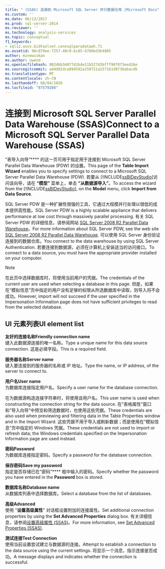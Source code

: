 ```yaml
---
title: " (SSAS) 连接到 Microsoft SQL Server 并行数据仓库 |Microsoft Docs"
ms.custom: ''
ms.date: 06/13/2017
ms.prod: sql-server-2014
ms.reviewer: ''
ms.technology: analysis-services
ms.topic: conceptual
f1_keywords:
- sql12.asvs.bidtoolset.connsqlparadatawh.f1
ms.assetid: 98c879ee-7257-40c9-bc85-6766bd3b4885
author: minewiskan
ms.author: owend
ms.openlocfilehash: 082d6b34077d1bde11b527d3bfff907073eed16e
ms.sourcegitcommit: ad4d92dce894592a259721a1571b1d8736abacdb
ms.translationtype: MT
ms.contentlocale: zh-CN
ms.lasthandoff: 08/04/2020
ms.locfileid: "87579208"
---
```

# <a name="connect-to-a-microsoft-sql-server-parallel-data-warehouse-ssas"></a><span data-ttu-id="0bba9-102">连接到 Microsoft SQL Server Parallel Data Warehouse (SSAS)</span><span class="sxs-lookup"><span data-stu-id="0bba9-102">Connect to a Microsoft SQL Server Parallel Data Warehouse (SSAS)</span></span>
  <span data-ttu-id="0bba9-103">“表导入向导”\*\*\*\* 的这一页可用于指定用于连接到 Microsoft SQL Server Parallel Data Warehouse (PDW) 的设置。</span><span class="sxs-lookup"><span data-stu-id="0bba9-103">This page of the **Table Import Wizard** enables you to specify settings to connect to a Microsoft SQL Server Parallel Data Warehouse (PDW).</span></span> <span data-ttu-id="0bba9-104">若要从 [!INCLUDE[ssBIDevStudio](../includes/ssbidevstudio-md.md)]访问该向导，请在 **“模型”** 菜单上，单击 **“从数据源导入”**。</span><span class="sxs-lookup"><span data-stu-id="0bba9-104">To access the wizard from the [!INCLUDE[ssBIDevStudio](../includes/ssbidevstudio-md.md)], on the **Model** menu, click **Import from Data Source**.</span></span>  
  
 <span data-ttu-id="0bba9-105">SQL Server PDW 是一种扩展性很强的工具，它通过大规模并行处理以很低的成本提供高性能。</span><span class="sxs-lookup"><span data-stu-id="0bba9-105">SQL Server PDW is a highly scalable appliance that delivers performance at low cost through massively parallel processing.</span></span> <span data-ttu-id="0bba9-106">有关 SQL Server PDW 的详细信息，请参阅网站 [SQL Server 2008 R2 Parallel Data Warehouse](https://go.microsoft.com/fwlink/?LinkId=150895)。</span><span class="sxs-lookup"><span data-stu-id="0bba9-106">For more information about SQL Server PDW, see the web site [SQL Server 2008 R2 Parallel Data Warehouse](https://go.microsoft.com/fwlink/?LinkId=150895).</span></span> <span data-ttu-id="0bba9-107">可以使用 SQL Server 身份验证连接到的数据仓库。</span><span class="sxs-lookup"><span data-stu-id="0bba9-107">You connect to the data warehouse by using SQL Server Authentication.</span></span> <span data-ttu-id="0bba9-108">若要连接到数据源，必须在计算机上安装适当的访问接口。</span><span class="sxs-lookup"><span data-stu-id="0bba9-108">To connect to a data source, you must have the appropriate provider installed on your computer.</span></span>  
  
> [!NOTE]  
>  <span data-ttu-id="0bba9-109">在此页中选择数据库时，将使用当前用户的凭据。</span><span class="sxs-lookup"><span data-stu-id="0bba9-109">The credentials of the current user are used when selecting a database in this page.</span></span> <span data-ttu-id="0bba9-110">但是，如果在“模拟信息”页中指定的用户没有足够的权限从所选数据库中读取，则导入将不会成功。</span><span class="sxs-lookup"><span data-stu-id="0bba9-110">However, import will not succeed if the user specified in the Impersonation Information page does not have sufficient privileges to read from the selected database.</span></span>  
  
## <a name="ui-element-list"></a><span data-ttu-id="0bba9-111">UI 元素列表</span><span class="sxs-lookup"><span data-stu-id="0bba9-111">UI element list</span></span>  
 <span data-ttu-id="0bba9-112">**友好的连接名称**</span><span class="sxs-lookup"><span data-stu-id="0bba9-112">**Friendly connection name**</span></span>  
 <span data-ttu-id="0bba9-113">键入此数据源连接的唯一名称。</span><span class="sxs-lookup"><span data-stu-id="0bba9-113">Type a unique name for this data source connection.</span></span> <span data-ttu-id="0bba9-114">这是必填字段。</span><span class="sxs-lookup"><span data-stu-id="0bba9-114">This is a required field.</span></span>  
  
 <span data-ttu-id="0bba9-115">**服务器名称**</span><span class="sxs-lookup"><span data-stu-id="0bba9-115">**Server name**</span></span>  
 <span data-ttu-id="0bba9-116">键入要连接到的服务器的名称或 IP 地址。</span><span class="sxs-lookup"><span data-stu-id="0bba9-116">Type the name, or IP address, of the server to connect to.</span></span>  
  
 <span data-ttu-id="0bba9-117">**用户名**</span><span class="sxs-lookup"><span data-stu-id="0bba9-117">**User name**</span></span>  
 <span data-ttu-id="0bba9-118">为数据库连接指定用户名。</span><span class="sxs-lookup"><span data-stu-id="0bba9-118">Specify a user name for the database connection.</span></span>  
  
 <span data-ttu-id="0bba9-119">在为数据源构造连接字符串时，将使用该用户名。</span><span class="sxs-lookup"><span data-stu-id="0bba9-119">This user name is used when constructing the connection string for the data source.</span></span> <span data-ttu-id="0bba9-120">在“表格属性”窗口和“导入向导”中预览和筛选数据时，也使用这些凭据。</span><span class="sxs-lookup"><span data-stu-id="0bba9-120">These credentials are also used when previewing and filtering data in the Table Properties window and in the Import Wizard.</span></span> <span data-ttu-id="0bba9-121">这些凭据不用于导入或刷新数据；而是使用在“模拟信息”页中指定的 Windows 凭据。</span><span class="sxs-lookup"><span data-stu-id="0bba9-121">These credentials are not used to import or refresh data; the Windows credentials specified on the Impersonation Information page are used instead.</span></span>  
  
 <span data-ttu-id="0bba9-122">**密码**</span><span class="sxs-lookup"><span data-stu-id="0bba9-122">**Password**</span></span>  
 <span data-ttu-id="0bba9-123">为数据库连接指定密码。</span><span class="sxs-lookup"><span data-stu-id="0bba9-123">Specify a password for the database connection.</span></span>  
  
 <span data-ttu-id="0bba9-124">**保存密码**</span><span class="sxs-lookup"><span data-stu-id="0bba9-124">**Save my password**</span></span>  
 <span data-ttu-id="0bba9-125">指定是否存储已在“密码”\*\*\*\* 框中输入的密码。</span><span class="sxs-lookup"><span data-stu-id="0bba9-125">Specify whether the password you have entered in the **Password** box is stored.</span></span>  
  
 <span data-ttu-id="0bba9-126">**数据库名称**</span><span class="sxs-lookup"><span data-stu-id="0bba9-126">**Database name**</span></span>  
 <span data-ttu-id="0bba9-127">从数据库列表中选择数据库。</span><span class="sxs-lookup"><span data-stu-id="0bba9-127">Select a database from the list of databases.</span></span>  
  
 <span data-ttu-id="0bba9-128">**高级**</span><span class="sxs-lookup"><span data-stu-id="0bba9-128">**Advanced**</span></span>  
 <span data-ttu-id="0bba9-129">使用 "**设置高级属性**" 对话框设置附加的连接属性。</span><span class="sxs-lookup"><span data-stu-id="0bba9-129">Set additional connection properties by using the **Set Advanced Properties** dialog box.</span></span> <span data-ttu-id="0bba9-130">有关详细信息，请参阅[设置高级属性 (SSAS)](set-advanced-properties-ssas.md)。</span><span class="sxs-lookup"><span data-stu-id="0bba9-130">For more information, see [Set Advanced Properties &#40;SSAS&#41;](set-advanced-properties-ssas.md).</span></span>  
  
 <span data-ttu-id="0bba9-131">**测试连接**</span><span class="sxs-lookup"><span data-stu-id="0bba9-131">**Test Connection**</span></span>  
 <span data-ttu-id="0bba9-132">使用当前设置尝试建立与数据源的连接。</span><span class="sxs-lookup"><span data-stu-id="0bba9-132">Attempt to establish a connection to the data source using the current settings.</span></span> <span data-ttu-id="0bba9-133">将显示一个消息，指示连接是否成功。</span><span class="sxs-lookup"><span data-stu-id="0bba9-133">A message displays and indicates whether the connection is successful.</span></span>  
  
  
